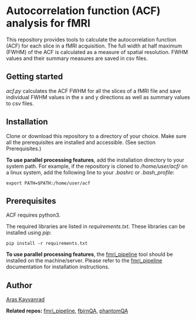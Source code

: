 # Autocorrelation function (ACF) analysis for fMRI
This repository provides tools to calculate the autocorrelation function (ACF) for each slice in a fMRI acquisition. The full width at half maximum (FWHM) of the ACF is calculated as a measure of spatial resolution. FWHM values and their summary measures are saved in csv files.

## Getting started
*acf.py* calculates the ACF FWHM for all the slices of a fMRI file and save individual FWHM values in the x and y directions as well as summary values to csv files.

## Installation
Clone or download this repository to a directory of your choice. Make sure all the prerequisites are installed and accessible. (See section Prerequisites.)

**To use parallel processing features**, add the installation directory to your system path. For example, if the repository is cloned to */home/user/acf/* on a linux system, add the following line to your *.bashrc* or *.bash_profile*:
```
export PATH=$PATH:/home/user/acf
```

## Prerequisites
ACF requires python3.

The required libraries are listed in *requirements.txt*. These libraries can be installed using *pip*:
```
pip install -r requirements.txt
```

**To use parallel processing features**, the [fmri_pipeline](https://github.com/kayvanrad/fmri_pipeline) tool should be installed on the machine/server. Please refer to the [fmri_pipeline](https://github.com/kayvanrad/fmri_pipeline) documentation for installation instructions.

## Author
[Aras Kayvanrad](https://www.linkedin.com/in/kayvanrad/)

**Related repos:** [fmri_pipeline](https://github.com/kayvanrad/fmri_pipeline), [fbirnQA](https://github.com/kayvanrad/fbirnQA), [phantomQA](https://github.com/kayvanrad/phantomQA)

